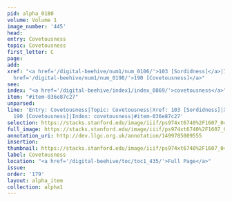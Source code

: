 ```yaml
---
pid: alpha_0180
volume: Volume 1
image_number: '445'
head: 
entry: Covetousness
topic: Covetousness
first_letter: C
page: 
add: 
xref: "<a href='/digital-beehive/num1/num_0106/'>103 [Sordidness]</a>|727 [PAGE_MISSING;Miser]|<a
  href='/digital-beehive/num1/num_0198/'>190 [Covetousness]</a>"
see: 
index: "<a href='/digital-beehive/index1/index_0869/'>covetousness</a>"
item: "#item-036e87c27"
unparsed: 
line: 'Entry: Covetousness|Topic: Covetousness|Xref: 103 [Sordidness]|Xref: 727 [PAGE_MISSING;Miser]|Xref:
  190 [Covetousness]|Index: covetousness|#item-036e87c27'
selection: https://stacks.stanford.edu/image/iiif/ps974xt6740%2F1607_0444/343,1273,3092,698/full/0/default.jpg
full_image: https://stacks.stanford.edu/image/iiif/ps974xt6740%2F1607_0444/full/full/0/default.jpg
annotation_uri: http://dev.llgc.org.uk/annotation/1499785009555
insertion: 
thumbnail: https://stacks.stanford.edu/image/iiif/ps974xt6740%2F1607_0444/343,1273,600,180/250,/0/default.jpg
label: Covetousness
location: "<a href='/digital-beehive/toc/toc1_435/'>Full Page</a>"
issue: 
order: '179'
layout: alpha_item
collection: alpha1
---
```


